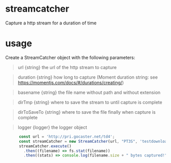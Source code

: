 # streamcatcher
Capture a http stream for a duration of time
# usage
Create a StreamCatcher object with the following parameters:
> url {string} the url of the http stream to capture

> duration {string} how long to capture (Moment duration string: see https://momentjs.com/docs/#/durations/creating/)

> basename {string} the file name without path and without extension

> dirTmp {string}  where to save the stream to until capture is complete

> dirToSaveTo {string} where to save the file finally when capture is complete

> logger {logger} the logger object


```javascript
      const url = 'http://pri.gocaster.net/td4';
      const streamCatcher = new StreamCatcher(url, "PT3S", 'testdownload', 'test/tmp/down', 'test/tmp/final', console);
      streamCatcher.execute()
        .then((filename) => fs.stat(filename))
        .then((stats) => console.log(filename.size + " bytes captured!"))
```
